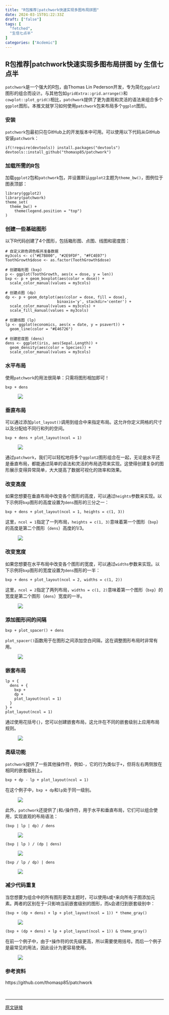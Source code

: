 ```yaml
---
title: "R包推荐|patchwork快速实现多图布局拼图"
date: 2024-03-15T01:22:33Z
draft: ["false"]
tags: [
  "fetched",
  "生信七点半"
]
categories: ["Acdemic"]
---
```

R包推荐|patchwork快速实现多图布局拼图 by 生信七点半
------
<div><section data-tool="mdnice编辑器" data-website="https://www.mdnice.com"><p data-tool="mdnice编辑器"><code>patchwork</code>是一个强大的R包，由Thomas Lin Pederson开发，专为简化<code>ggplot2</code>图形的组合而设计。与其他包如<code>gridExtra::grid.arrange()</code>和<code>cowplot::plot_grid()</code>相比，<code>patchwork</code>提供了更为直观和灵活的语法来组合多个<code>ggplot</code>图形。本推文就学习如何使用<code>patchwork</code>包来布局多个<code>ggplot</code>图形。</p><h3 data-tool="mdnice编辑器"><span></span><span>安装</span><span></span></h3><p data-tool="mdnice编辑器"><code>patchwork</code>包最初只在GitHub上的开发版本中可用。可以使用以下代码从GitHub安装<code>patchwork</code>：</p><pre data-tool="mdnice编辑器"><span></span><code><span>if</span>(!<span>require</span>(devtools)) install.packages(<span>"devtools"</span>)<br>devtools::install_github(<span>"thomasp85/patchwork"</span>)<br></code></pre><h3 data-tool="mdnice编辑器"><span></span><span>加载所需的R包</span><span></span></h3><p data-tool="mdnice编辑器">加载<code>ggplot2</code>包和<code>patchwork</code>包，并设置默认<code>ggplot2</code>主题为<code>theme_bw()</code>，图例位于图表顶部：</p><pre data-tool="mdnice编辑器"><span></span><code><span>library</span>(ggplot2)<br><span>library</span>(patchwork)<br>theme_set(<br>  theme_bw() +<br>    theme(legend.position = <span>"top"</span>)<br>)<br></code></pre><h3 data-tool="mdnice编辑器"><span></span><span>创建一些基础图形</span><span></span></h3><p data-tool="mdnice编辑器">以下R代码创建了4个图形，包括箱形图、点图、线图和密度图：</p><pre data-tool="mdnice编辑器"><span></span><code><span># 自定义颜色调色板并准备数据</span><br>my3cols &lt;- c(<span>"#E7B800"</span>, <span>"#2E9FDF"</span>, <span>"#FC4E07"</span>)<br>ToothGrowth$dose &lt;- as.factor(ToothGrowth$dose)<br><br><span># 创建箱形图 (bxp)</span><br>p &lt;- ggplot(ToothGrowth, aes(x = dose, y = len))<br>bxp &lt;- p + geom_boxplot(aes(color = dose)) +<br>  scale_color_manual(values = my3cols)<br><br><span># 创建点图 (dp)</span><br>dp &lt;- p + geom_dotplot(aes(color = dose, fill = dose), <br>                       binaxis=<span>'y'</span>, stackdir=<span>'center'</span>) +<br>  scale_color_manual(values = my3cols) + <br>  scale_fill_manual(values = my3cols)<br><br><span># 创建线图 (lp)</span><br>lp &lt;- ggplot(economics, aes(x = date, y = psavert)) + <br>  geom_line(color = <span>"#E46726"</span>) <br><br><span># 创建密度图 (dens)</span><br>dens &lt;- ggplot(iris, aes(Sepal.Length)) +<br>  geom_density(aes(color = Species)) +<br>  scale_color_manual(values = my3cols)<br></code></pre><h3 data-tool="mdnice编辑器"><span></span><span>水平布局</span><span></span></h3><p data-tool="mdnice编辑器">使用<code>patchwork</code>的用法很简单：只需将图形相加即可！</p><pre data-tool="mdnice编辑器"><span></span><code>bxp + dens<br></code></pre><figure data-tool="mdnice编辑器"><img data-imgfileid="100005132" data-ratio="0.5" data-type="png" data-w="1080" data-src="https://mmbiz.qpic.cn/mmbiz_png/owuibmRdV9s9l90C2SN4ibDToKuRKMZ3hKvXFlYDsIkU5lAKDkMc9jmVGEbc4QDtUSCgY46Mw27nT9HnK9aEXfLA/640?wx_fmt=png&amp;from=appmsg" src="https://mmbiz.qpic.cn/mmbiz_png/owuibmRdV9s9l90C2SN4ibDToKuRKMZ3hKvXFlYDsIkU5lAKDkMc9jmVGEbc4QDtUSCgY46Mw27nT9HnK9aEXfLA/640?wx_fmt=png&amp;from=appmsg"></figure><h3 data-tool="mdnice编辑器"><span></span><span>垂直布局</span><span></span></h3><p data-tool="mdnice编辑器">可以通过添加<code>plot_layout()</code>调用到组合中来指定布局。这允许你定义网格的尺寸以及分配给不同行和列的空间。</p><pre data-tool="mdnice编辑器"><span></span><code>bxp + dens + plot_layout(ncol = <span>1</span>)<br></code></pre><figure data-tool="mdnice编辑器"><img data-imgfileid="100005130" data-ratio="1.5" data-type="png" data-w="768" data-src="https://mmbiz.qpic.cn/mmbiz_png/owuibmRdV9s9l90C2SN4ibDToKuRKMZ3hKR7cS3OmUml4VPczKgvhSXcZsMbhgvZAmPms0MvDUFpsh1nzoBdvZ0g/640?wx_fmt=png&amp;from=appmsg" src="https://mmbiz.qpic.cn/mmbiz_png/owuibmRdV9s9l90C2SN4ibDToKuRKMZ3hKR7cS3OmUml4VPczKgvhSXcZsMbhgvZAmPms0MvDUFpsh1nzoBdvZ0g/640?wx_fmt=png&amp;from=appmsg"></figure><p data-tool="mdnice编辑器">通过<code>patchwork</code>，我们可以轻松地将多个<code>ggplot2</code>图形组合在一起，无论是水平还是垂直布局，都能通过简单的语法和灵活的布局选项来实现。这使得创建复杂的图形展示变得异常简单，大大提高了数据可视化的效率和效果。</p><h3 data-tool="mdnice编辑器"><span></span><span>改变高度</span><span></span></h3><p data-tool="mdnice编辑器">如果您想要在垂直布局中改变各个图形的高度，可以通过<code>heights</code>参数来实现。以下示例将<code>bxp</code>图形的高度设置为<code>dens</code>图形的三分之一：</p><pre data-tool="mdnice编辑器"><span></span><code>bxp + dens + plot_layout(ncol = <span>1</span>, heights = c(<span>1</span>, <span>3</span>))<br></code></pre><p data-tool="mdnice编辑器">这里，<code>ncol = 1</code>指定了一列布局，<code>heights = c(1, 3)</code>意味着第一个图形（<code>bxp</code>）的高度是第二个图形（<code>dens</code>）高度的1/3。</p><figure data-tool="mdnice编辑器"><img data-imgfileid="100005134" data-ratio="1.5" data-type="png" data-w="768" data-src="https://mmbiz.qpic.cn/mmbiz_png/owuibmRdV9s9l90C2SN4ibDToKuRKMZ3hKUmqRCoJ8sSsN1ELsHRmCsSMqPDQjNZJtehyAQD2pLQvXEXYzjAsbaA/640?wx_fmt=png&amp;from=appmsg" src="https://mmbiz.qpic.cn/mmbiz_png/owuibmRdV9s9l90C2SN4ibDToKuRKMZ3hKUmqRCoJ8sSsN1ELsHRmCsSMqPDQjNZJtehyAQD2pLQvXEXYzjAsbaA/640?wx_fmt=png&amp;from=appmsg"></figure><h3 data-tool="mdnice编辑器"><span></span><span>改变宽度</span><span></span></h3><p data-tool="mdnice编辑器">如果您想要在水平布局中改变各个图形的宽度，可以通过<code>widths</code>参数来实现。以下示例将<code>bxp</code>图形的宽度设置为<code>dens</code>图形的一半：</p><pre data-tool="mdnice编辑器"><span></span><code>bxp + dens + plot_layout(ncol = <span>2</span>, widths = c(<span>1</span>, <span>2</span>))<br></code></pre><p data-tool="mdnice编辑器">这里，<code>ncol = 2</code>指定了两列布局，<code>widths = c(1, 2)</code>意味着第一个图形（<code>bxp</code>）的宽度是第二个图形（<code>dens</code>）宽度的一半。</p><figure data-tool="mdnice编辑器"><img data-imgfileid="100005133" data-ratio="0.6666666666666666" data-type="png" data-w="1080" data-src="https://mmbiz.qpic.cn/mmbiz_png/owuibmRdV9s9l90C2SN4ibDToKuRKMZ3hKZ6ibJKiaJPl54NKqBlIhVdaNVEwCQ6uIRMPFBXr9BicFZrwo9nlDUmMrA/640?wx_fmt=png&amp;from=appmsg" src="https://mmbiz.qpic.cn/mmbiz_png/owuibmRdV9s9l90C2SN4ibDToKuRKMZ3hKZ6ibJKiaJPl54NKqBlIhVdaNVEwCQ6uIRMPFBXr9BicFZrwo9nlDUmMrA/640?wx_fmt=png&amp;from=appmsg"></figure><h3 data-tool="mdnice编辑器"><span></span><span>添加图形间的间隔</span><span></span></h3><pre data-tool="mdnice编辑器"><span></span><code>bxp + plot_spacer() + dens<br></code></pre><p data-tool="mdnice编辑器"><code>plot_spacer()</code>函数用于在图形之间添加空白间隔，这在调整图形布局时非常有用。</p><figure data-tool="mdnice编辑器"><img data-imgfileid="100005131" data-ratio="0.5833333333333334" data-type="png" data-w="1080" data-src="https://mmbiz.qpic.cn/mmbiz_png/owuibmRdV9s9l90C2SN4ibDToKuRKMZ3hKlR82QYQTLOOIhr72qicO0p2auAoPmS77mOfbLOGfUbQyXW7P2Q2ichAA/640?wx_fmt=png&amp;from=appmsg" src="https://mmbiz.qpic.cn/mmbiz_png/owuibmRdV9s9l90C2SN4ibDToKuRKMZ3hKlR82QYQTLOOIhr72qicO0p2auAoPmS77mOfbLOGfUbQyXW7P2Q2ichAA/640?wx_fmt=png&amp;from=appmsg"></figure><h3 data-tool="mdnice编辑器"><span></span><span>嵌套布局</span><span></span></h3><pre data-tool="mdnice编辑器"><span></span><code>lp + {<br>  dens + {<br>    bxp +<br>    dp +<br>    plot_layout(ncol = <span>1</span>)<br>  }<br>} +<br>plot_layout(ncol = <span>1</span>)<br></code></pre><p data-tool="mdnice编辑器">通过使用花括号<code>{}</code>，您可以创建嵌套布局，这允许在不同的嵌套级别上应用布局规则。</p><figure data-tool="mdnice编辑器"><img data-imgfileid="100005139" data-ratio="1.1666666666666667" data-type="png" data-w="1080" data-src="https://mmbiz.qpic.cn/mmbiz_png/owuibmRdV9s9l90C2SN4ibDToKuRKMZ3hK4ZMAz2aLfETVMn1yiaqlSrMxd9yTXXmwLRXRUZp7N6pMic2VkRWaMcVA/640?wx_fmt=png&amp;from=appmsg" src="https://mmbiz.qpic.cn/mmbiz_png/owuibmRdV9s9l90C2SN4ibDToKuRKMZ3hK4ZMAz2aLfETVMn1yiaqlSrMxd9yTXXmwLRXRUZp7N6pMic2VkRWaMcVA/640?wx_fmt=png&amp;from=appmsg"></figure><h3 data-tool="mdnice编辑器"><span></span><span>高级功能</span><span></span></h3><p data-tool="mdnice编辑器"><code>patchwork</code>提供了一些其他操作符，例如<code>-</code>，它的行为类似于<code>+</code>，但将左右两侧放在相同的嵌套级别上。</p><pre data-tool="mdnice编辑器"><span></span><code>bxp + dp - lp + plot_layout(ncol = <span>1</span>)<br></code></pre><p data-tool="mdnice编辑器">在这个例子中，<code>bxp + dp</code>和<code>lp</code>处于同一级别。</p><figure data-tool="mdnice编辑器"><img data-imgfileid="100005135" data-ratio="1" data-type="png" data-w="1080" data-src="https://mmbiz.qpic.cn/mmbiz_png/owuibmRdV9s9l90C2SN4ibDToKuRKMZ3hKJOLlSl8mQTblWaASCOicBlgcKZdURENFshc38ibW1icjibItqCwZeOSamw/640?wx_fmt=png&amp;from=appmsg" src="https://mmbiz.qpic.cn/mmbiz_png/owuibmRdV9s9l90C2SN4ibDToKuRKMZ3hKJOLlSl8mQTblWaASCOicBlgcKZdURENFshc38ibW1icjibItqCwZeOSamw/640?wx_fmt=png&amp;from=appmsg"></figure><p data-tool="mdnice编辑器">此外，<code>patchwork</code>还提供了<code>|</code>和<code>/</code>操作符，用于水平和垂直布局，它们可以组合使用，实现直观的布局语法：</p><pre data-tool="mdnice编辑器"><span></span><code>(bxp | lp | dp) / dens<br></code></pre><figure data-tool="mdnice编辑器"><img data-imgfileid="100005136" data-ratio="1.1666666666666667" data-type="png" data-w="1080" data-src="https://mmbiz.qpic.cn/mmbiz_png/owuibmRdV9s9l90C2SN4ibDToKuRKMZ3hKdgydmgJyurYhd5ewqR2AACXA5NkibWUiaQzb1eqqJDiaXm2kbjN0AN9Uw/640?wx_fmt=png&amp;from=appmsg" src="https://mmbiz.qpic.cn/mmbiz_png/owuibmRdV9s9l90C2SN4ibDToKuRKMZ3hKdgydmgJyurYhd5ewqR2AACXA5NkibWUiaQzb1eqqJDiaXm2kbjN0AN9Uw/640?wx_fmt=png&amp;from=appmsg"></figure><pre data-tool="mdnice编辑器"><span></span><code>(bxp | lp ) / (dp | dens)<br></code></pre><figure data-tool="mdnice编辑器"><img data-imgfileid="100005138" data-ratio="1.1666666666666667" data-type="png" data-w="1080" data-src="https://mmbiz.qpic.cn/mmbiz_png/owuibmRdV9s9l90C2SN4ibDToKuRKMZ3hKaAReGKpBDhjAme3LBia0d1d1aTFEbHyVuxj3qseD9iaeyUN0uUJ0LNgw/640?wx_fmt=png&amp;from=appmsg" src="https://mmbiz.qpic.cn/mmbiz_png/owuibmRdV9s9l90C2SN4ibDToKuRKMZ3hKaAReGKpBDhjAme3LBia0d1d1aTFEbHyVuxj3qseD9iaeyUN0uUJ0LNgw/640?wx_fmt=png&amp;from=appmsg"></figure><pre data-tool="mdnice编辑器"><span></span><code>(bxp / lp / dp) | dens<br></code></pre><figure data-tool="mdnice编辑器"><img data-imgfileid="100005137" data-ratio="1.1666666666666667" data-type="png" data-w="1080" data-src="https://mmbiz.qpic.cn/mmbiz_png/owuibmRdV9s9l90C2SN4ibDToKuRKMZ3hKOL6Y4zHJVRIAI57n3vur4jxoAlncdEEXnTea3wqlyZAZTp1atzibkUw/640?wx_fmt=png&amp;from=appmsg" src="https://mmbiz.qpic.cn/mmbiz_png/owuibmRdV9s9l90C2SN4ibDToKuRKMZ3hKOL6Y4zHJVRIAI57n3vur4jxoAlncdEEXnTea3wqlyZAZTp1atzibkUw/640?wx_fmt=png&amp;from=appmsg"></figure><h3 data-tool="mdnice编辑器"><span></span><span>减少代码重复</span><span></span></h3><p data-tool="mdnice编辑器">当您想要为组合中的所有图形更改主题时，可以使用<code>&amp;</code>或<code>*</code>来向所有子图添加元素。两者的区别在于<code>*</code>只影响当前嵌套级别的图形，而<code>&amp;</code>会递归到嵌套级别中：</p><pre data-tool="mdnice编辑器"><span></span><code>(bxp + (dp + dens) + lp + plot_layout(ncol = <span>1</span>)) * theme_gray()<br></code></pre><figure data-tool="mdnice编辑器"><img data-imgfileid="100005143" data-ratio="1.6" data-type="png" data-w="960" data-src="https://mmbiz.qpic.cn/mmbiz_png/owuibmRdV9s9l90C2SN4ibDToKuRKMZ3hKVtJEPK2MJDDmbckU9fV45xC77sbZwfCBrdIUpQHialndR8t2fMgZJWg/640?wx_fmt=png&amp;from=appmsg" src="https://mmbiz.qpic.cn/mmbiz_png/owuibmRdV9s9l90C2SN4ibDToKuRKMZ3hKVtJEPK2MJDDmbckU9fV45xC77sbZwfCBrdIUpQHialndR8t2fMgZJWg/640?wx_fmt=png&amp;from=appmsg"></figure><pre data-tool="mdnice编辑器"><span></span><code>(bxp + (dp + dens) + lp + plot_layout(ncol = <span>1</span>)) &amp; theme_gray()<br></code></pre><p data-tool="mdnice编辑器">在前一个例子中，由于<code>*</code>操作符的优先级更高，所以需要使用括号。而后一个例子是最常见的用法，因此设计为更容易使用。</p><figure data-tool="mdnice编辑器"><img data-imgfileid="100005144" data-ratio="1.6" data-type="png" data-w="960" data-src="https://mmbiz.qpic.cn/mmbiz_png/owuibmRdV9s9l90C2SN4ibDToKuRKMZ3hKXugn4RbGXuPVHJRy0PWvzjt9LmrqrmHIYmOtSshtsxNWq84AFaeqEw/640?wx_fmt=png&amp;from=appmsg" src="https://mmbiz.qpic.cn/mmbiz_png/owuibmRdV9s9l90C2SN4ibDToKuRKMZ3hKXugn4RbGXuPVHJRy0PWvzjt9LmrqrmHIYmOtSshtsxNWq84AFaeqEw/640?wx_fmt=png&amp;from=appmsg"></figure><h3 data-tool="mdnice编辑器"><span></span><span>参考资料</span><span></span></h3><p data-tool="mdnice编辑器">https://github.com/thomasp85/patchwork</p></section><p><br></p><p><mp-style-type data-value="3"></mp-style-type></p></div>  
<hr>
<a href="https://mp.weixin.qq.com/s/9UA7gcGdzkj-74d0zjxejw",target="_blank" rel="noopener noreferrer">原文链接</a>
